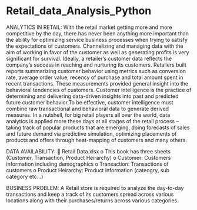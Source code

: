 # Retail_data_Analysis_Python
ANALYTICS IN RETAIL:
With the retail market getting more and more competitive by the day, there has never been
anything more important than the ability for optimizing service business processes when
trying to satisfy the expectations of customers. Channelizing and managing data with the
aim of working in favor of the customer as well as generating profits is very significant for
survival.
Ideally, a retailer’s customer data reflects the company’s success in reaching and nurturing
its customers. Retailers built reports summarizing customer behavior using metrics such as
conversion rate, average order value, recency of purchase and total amount spent in recent
transactions. These measurements provided general insight into the behavioral tendencies
of customers.
Customer intelligence is the practice of determining and delivering data-driven insights into
past and predicted future customer behavior.To be effective, customer intelligence must
combine raw transactional and behavioral data to generate derived measures.
In a nutshell, for big retail players all over the world, data analytics is applied more these
days at all stages of the retail process – taking track of popular products that are emerging,
doing forecasts of sales and future demand via predictive simulation, optimizing placements
of products and offers through heat-mapping of customers and many others.


DATA AVAILABILITY:
 Retail Data.xlsx
o This book has three sheets (Customer, Transaction, Product Heirarchy)
o Customer: Customers information including demographics
o Transaction: Transactions of customers
o Product Heirarchy: Product information (cateogry, sub category etc...)


BUSINESS PROBLEM:
A Retail store is required to analyze the day-to-day transactions and keep a track of its customers
spread across various locations along with their purchases/returns across various categories.
